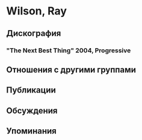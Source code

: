 # Wilson, Ray



## Дискография

### "The Next Best Thing" 2004, Progressive




## Отношения с другими группами


## Публикации


## Обсуждения


## Упоминания

